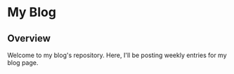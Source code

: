# My Blog

## Overview

Welcome to my blog's repository. Here, I'll be posting weekly entries for my blog page. 
